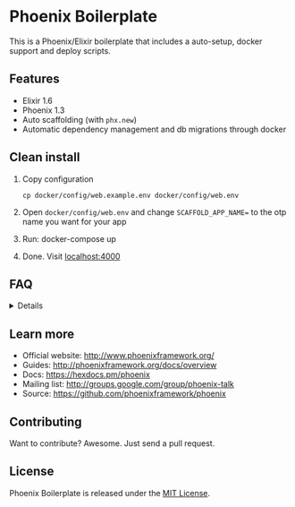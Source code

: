 # Phoenix Boilerplate

This is a Phoenix/Elixir boilerplate that includes a auto-setup, docker support and deploy scripts.


## Features

- Elixir 1.6
- Phoenix 1.3
- Auto scaffolding (with `phx.new`)
- Automatic dependency management and db migrations through docker


## Clean install

1. Copy configuration

    ```
    cp docker/config/web.example.env docker/config/web.env
    ```

2. Open `docker/config/web.env` and change `SCAFFOLD_APP_NAME=` to the otp name you want for your app
3. Run: docker-compose up
4. Done. Visit [localhost:4000](http://localhost:4000)


## FAQ

<details>

### How do I remove the scaffolded app?

```
./scripts/cleanup_scaffold.sh
```

### How do I run the test suite locally?

```
docker-compose run --rm web test
```

</details>


## Learn more

* Official website: http://www.phoenixframework.org/
* Guides: http://phoenixframework.org/docs/overview
* Docs: https://hexdocs.pm/phoenix
* Mailing list: http://groups.google.com/group/phoenix-talk
* Source: https://github.com/phoenixframework/phoenix


## Contributing

Want to contribute? Awesome. Just send a pull request.


## License

Phoenix Boilerplate is released under the [MIT License](http://www.opensource.org/licenses/MIT).
